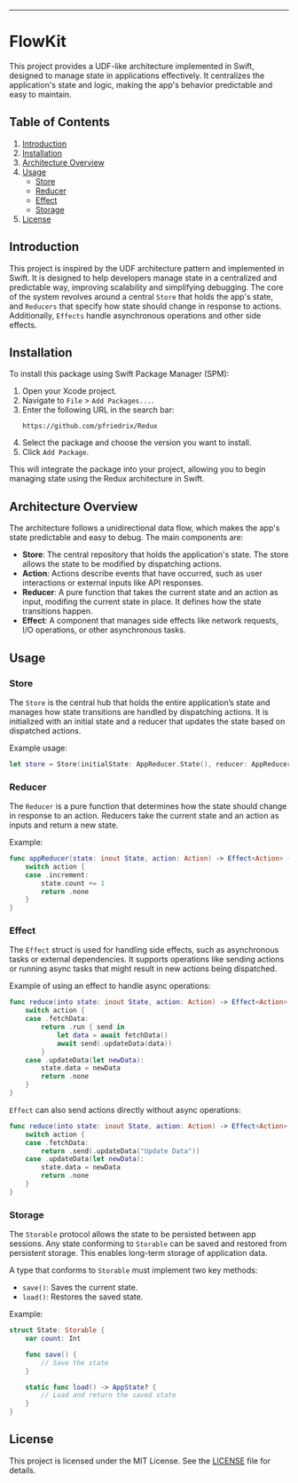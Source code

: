 ---

# FlowKit

This project provides a UDF-like architecture implemented in Swift, designed to manage state in applications effectively. It centralizes the application's state and logic, making the app's behavior predictable and easy to maintain.

## Table of Contents

1. [Introduction](#introduction)
2. [Installation](#installation)
3. [Architecture Overview](#architecture-overview)
4. [Usage](#usage)
   - [Store](#store)
   - [Reducer](#reducer)
   - [Effect](#effect)
   - [Storage](#storage)
6. [License](#license)

## Introduction

This project is inspired by the UDF architecture pattern and implemented in Swift. It is designed to help developers manage state in a centralized and predictable way, improving scalability and simplifying debugging. The core of the system revolves around a central `Store` that holds the app's state, and `Reducers` that specify how state should change in response to actions. Additionally, `Effects` handle asynchronous operations and other side effects.

## Installation

To install this package using Swift Package Manager (SPM):

1. Open your Xcode project.
2. Navigate to `File` > `Add Packages...`.
3. Enter the following URL in the search bar:
   ```
   https://github.com/pfriedrix/Redux
   ```
5. Select the package and choose the version you want to install.
6. Click `Add Package`.

This will integrate the package into your project, allowing you to begin managing state using the Redux architecture in Swift.

## Architecture Overview

The architecture follows a unidirectional data flow, which makes the app's state predictable and easy to debug. The main components are:

- **Store**: The central repository that holds the application's state. The store allows the state to be modified by dispatching actions.
- **Action**: Actions describe events that have occurred, such as user interactions or external inputs like API responses.
- **Reducer**: A pure function that takes the current state and an action as input, modifing the current state in place. It defines how the state transitions happen.
- **Effect**: A component that manages side effects like network requests, I/O operations, or other asynchronous tasks.

## Usage

### Store

The `Store` is the central hub that holds the entire application’s state and manages how state transitions are handled by dispatching actions. It is initialized with an initial state and a reducer that updates the state based on dispatched actions.

Example usage:

```swift
let store = Store(initialState: AppReducer.State(), reducer: AppReducer())
```

### Reducer

The `Reducer` is a pure function that determines how the state should change in response to an action. Reducers take the current state and an action as inputs and return a new state.

Example:

```swift
func appReducer(state: inout State, action: Action) -> Effect<Action> {
    switch action {
    case .increment:
        state.count += 1  
        return .none
    }
}
```

### Effect

The `Effect` struct is used for handling side effects, such as asynchronous tasks or external dependencies. It supports operations like sending actions or running async tasks that might result in new actions being dispatched.

Example of using an effect to handle async operations:

```swift
func reduce(into state: inout State, action: Action) -> Effect<Action> {
    switch action {
    case .fetchData:
        return .run { send in
            let data = await fetchData()
            await send(.updateData(data))
        }
    case .updateData(let newData):
        state.data = newData
        return .none
    }
}
```

`Effect` can also send actions directly without async operations:

```swift
func reduce(into state: inout State, action: Action) -> Effect<Action> {
    switch action {
    case .fetchData:
        return .send(.updateData("Update Data"))
    case .updateData(let newData):
        state.data = newData
        return .none
    }
}
```

### Storage

The `Storable` protocol allows the state to be persisted between app sessions. Any state conforming to `Storable` can be saved and restored from persistent storage. This enables long-term storage of application data.

A type that conforms to `Storable` must implement two key methods:

- `save()`: Saves the current state.
- `load()`: Restores the saved state.

Example:

```swift
struct State: Storable {
    var count: Int

    func save() {
        // Save the state
    }

    static func load() -> AppState? {
        // Load and return the saved state
    }
}
```

## License

This project is licensed under the MIT License. See the [LICENSE](https://github.com/pfriedrix/Redux/blob/main/LICENSE) file for details.
